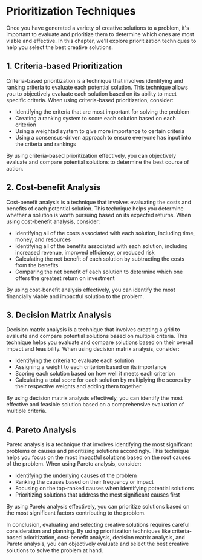 Prioritization Techniques
================================================================================

Once you have generated a variety of creative solutions to a problem, it's important to evaluate and prioritize them to determine which ones are most viable and effective. In this chapter, we'll explore prioritization techniques to help you select the best creative solutions.

1\. Criteria-based Prioritization
--------------------------------

Criteria-based prioritization is a technique that involves identifying and ranking criteria to evaluate each potential solution. This technique allows you to objectively evaluate each solution based on its ability to meet specific criteria. When using criteria-based prioritization, consider:

* Identifying the criteria that are most important for solving the problem
* Creating a ranking system to score each solution based on each criterion
* Using a weighted system to give more importance to certain criteria
* Using a consensus-driven approach to ensure everyone has input into the criteria and rankings

By using criteria-based prioritization effectively, you can objectively evaluate and compare potential solutions to determine the best course of action.

2\. Cost-benefit Analysis
------------------------

Cost-benefit analysis is a technique that involves evaluating the costs and benefits of each potential solution. This technique helps you determine whether a solution is worth pursuing based on its expected returns. When using cost-benefit analysis, consider:

* Identifying all of the costs associated with each solution, including time, money, and resources
* Identifying all of the benefits associated with each solution, including increased revenue, improved efficiency, or reduced risk
* Calculating the net benefit of each solution by subtracting the costs from the benefits
* Comparing the net benefit of each solution to determine which one offers the greatest return on investment

By using cost-benefit analysis effectively, you can identify the most financially viable and impactful solution to the problem.

3\. Decision Matrix Analysis
---------------------------

Decision matrix analysis is a technique that involves creating a grid to evaluate and compare potential solutions based on multiple criteria. This technique helps you evaluate and compare solutions based on their overall impact and feasibility. When using decision matrix analysis, consider:

* Identifying the criteria to evaluate each solution
* Assigning a weight to each criterion based on its importance
* Scoring each solution based on how well it meets each criterion
* Calculating a total score for each solution by multiplying the scores by their respective weights and adding them together

By using decision matrix analysis effectively, you can identify the most effective and feasible solution based on a comprehensive evaluation of multiple criteria.

4\. Pareto Analysis
------------------

Pareto analysis is a technique that involves identifying the most significant problems or causes and prioritizing solutions accordingly. This technique helps you focus on the most impactful solutions based on the root causes of the problem. When using Pareto analysis, consider:

* Identifying the underlying causes of the problem
* Ranking the causes based on their frequency or impact
* Focusing on the top-ranked causes when identifying potential solutions
* Prioritizing solutions that address the most significant causes first

By using Pareto analysis effectively, you can prioritize solutions based on the most significant factors contributing to the problem.

In conclusion, evaluating and selecting creative solutions requires careful consideration and planning. By using prioritization techniques like criteria-based prioritization, cost-benefit analysis, decision matrix analysis, and Pareto analysis, you can objectively evaluate and select the best creative solutions to solve the problem at hand.


